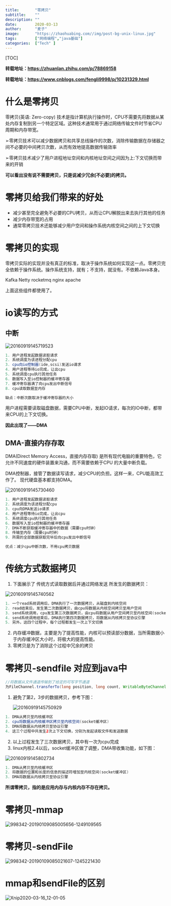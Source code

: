 ```yaml
---
title:       "零拷贝"
subtitle:    ""
description: ""
date:        2020-03-13
author:      "麦子"
image:       "https://zhaohuabing.com//img/post-bg-unix-linux.jpg"
tags:        ["网络编程","java基础"]
categories:  ["Tech" ] 
---
```


[TOC]



**转载地址：https://zhuanlan.zhihu.com/p/78869158**

**转载地址：https://www.cnblogs.com/fengli9998/p/10231329.html**

# 什么是零拷贝

零拷贝(英语: Zero-copy) 技术是指计算机执行操作时，CPU不需要先将数据从某处内存复制到另一个特定区域。这种技术通常用于通过网络传输文件时节省CPU周期和内存带宽。

➢零拷贝技术可以减少数据拷贝和共享总线操作的次数，消除传输数据在存储器之间不必要的中间拷贝次数，从而有效地提高数据传输效率

➢零拷贝技术减少了用户进程地址空间和内核地址空间之间因为上:下文切换而带来的开销

**可以看出没有说不需要拷贝，只是说减少冗余[不必要]的拷贝。**

# 零拷贝给我们带来的好处

- 减少甚至完全避免不必要的CPU拷贝，从而让CPU解脱出来去执行其他的任务
- 减少内存带宽的占用
- 通常零拷贝技术还能够减少用户空间和操作系统内核空间之间的上下文切换

# 零拷贝的实现

零拷贝实际的实现并没有真正的标准，取决于操作系统如何实现这一点。零拷贝完全依赖于操作系统。操作系统支持，就有；不支持，就没有。不依赖Java本身。 

Kafka
Netty
rocketmq
nginx
apache

上面这些组件都使用了。 

# io读写的方式

## 中断

![20160919145719523](/img/20160919145719523.png)

```java
1. 用户进程发起数据读取请求
2. 系统调度为该进程分配cpu
3. cpu向io控制器(ide,scsi)发送io请求
4. 用户进程等待io完成，让出cpu
5. 系统调度cpu执行其他任务
6. 数据写入至io控制器的缓冲寄存器
7. 缓冲寄存器满了向cpu发出中断信号
8. cpu读取数据至内存

缺点：中断次数取决于缓冲寄存器的大小
```

用户进程需要读取磁盘数据，需要CPU中断，发起IO请求，每次的IO中断，都带来CPU的上下文切换。

**因此出现了——DMA**



## DMA-直接内存存取

DMA(Direct Memory Access，直接内存存取) 是所有现代电脑的重要特色，它允许不同速度的硬件装置来沟通，而不需要依赖于CPU 的大量中断负载。

DMA控制器，接管了数据读写请求，减少CPU的负担。这样一来，CPU能高效工作了。
现代硬盘基本都支持DMA。

![20160919145730460](/img/20160919145730460.png)

```java
1. 用户进程发起数据读取请求
2. 系统调度为该进程分配cpu
3. cpu向DMA发送io请求
4. 用户进程等待io完成，让出cpu
5. 系统调度cpu执行其他任务
6. 数据写入至io控制器的缓冲寄存器
7. DMA不断获取缓冲寄存器中的数据（需要cpu时钟）
8. 传输至内存（需要cpu时钟）
9. 所需的全部数据获取完毕后向cpu发出中断信号

优点：减少cpu中断次数，不用cpu拷贝数据
```

# 传统方式数据拷贝

1. 下面展示了 传统方式读取数据后并通过网络发送 所发生的数据拷贝：

![20160919145740562](/img/20160919145740562.png)

```java
1. 一个read系统调用后，DMA执行了一次数据拷贝，从磁盘到内核空间
2. read结束后，发生第二次数据拷贝，由cpu将数据从内核空间拷贝至用户空间
3. send系统调用，cpu发生第三次数据拷贝，由cpu将数据从用户空间拷贝至内核空间(socket缓冲区)
4. send系统调用结束后，DMA执行第四次数据拷贝，将数据从内核拷贝至协议引擎
5. 另外，这四个过程中，每个过程都发生一次上下文切换
```

2. 内存缓冲数据，主要是为了提高性能，内核可以预读部分数据，当所需数据小于内存缓冲区大小时，将极大的提高性能。
3. 零拷贝是为了消除这个过程中冗余的拷贝

# 零拷贝-sendfile 对应到java中

```java
//将数据从文件通道传输到了给定的可写字节通道
为FileChannel.transferTo(long position, long count, WritableByteChannel target)
```

1. 避免了第2，3步的数据拷贝，参考下图：

   ![20160919145750929](/img/20160919145750929.png)

```java
1. DMA从拷贝至内核缓冲区
2. cpu将数据从内核缓冲区拷贝至内核空间(socket缓冲区)
3. DMA将数据从内核拷贝至协议引擎
4. 这三个过程中共发生2次上下文切换，分别为发起读取文件和发送数据
```

2. 以上过程发生了三次数据拷贝，其中有一次为cpu完成
3. linux内核2.4以后，socket缓冲区做了调整，DMA带收集功能，如下图：

![20160919145802734](/img/20160919145802734.png)

```java
1. DMA从拷贝至内核缓冲区
2. 将数据的位置和长度的信息的描述符增加至内核空间(socket缓冲区)
3. DMA将数据从内核拷贝至协议引擎
```

**所谓零拷贝，指的是应用内存与内核内存不存在拷贝。**

# 零拷贝-mmap

![998342-20190109085005656-1249109565](/img/998342-20190109085005656-1249109565.png)

# 零拷贝-sendFile

![998342-20190109085021607-1245221430](/img/998342-20190109085021607-1245221430.png)

# mmap和sendFile的区别

![Xnip2020-03-16_12-01-05](/img/Xnip2020-03-16_12-01-05.png)


 
